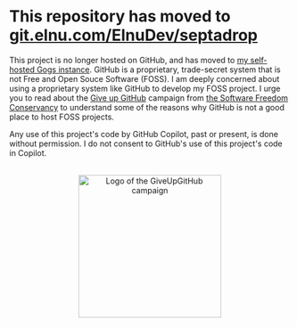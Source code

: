 # This repository has moved to [git.elnu.com/ElnuDev/septadrop](https://git.elnu.com/ElnuDev/septadrop)

This project is no longer hosted on GitHub, and has moved to [my self-hosted Gogs instance](https://git.elnu.com/).  GitHub is a proprietary, trade-secret system that is not Free and Open Souce Software (FOSS).  I am deeply concerned about using a proprietary system like GitHub to develop my FOSS project.  I urge you to read about the [Give up GitHub](https://GiveUpGitHub.org) campaign from [the Software Freedom Conservancy](https://sfconservancy.org) to understand some of the reasons why GitHub is not a good place to host FOSS projects.

Any use of this project's code by GitHub Copilot, past or present, is done without permission.  I do not consent to GitHub's use of this project's code in Copilot.

<br>

<div align="center">
<img alt="Logo of the GiveUpGitHub campaign" src="https://sfconservancy.org/img/GiveUpGitHub.png" width="256">
</div>
